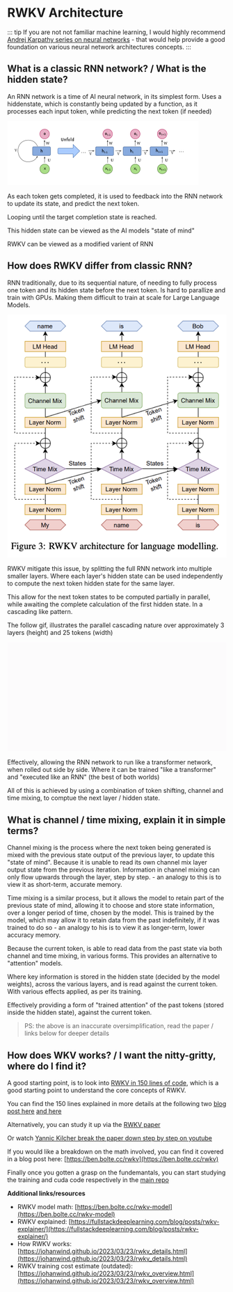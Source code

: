 # RWKV Architecture

::: tip
If you are not not familiar machine learning, I would highly recommend [Andrej Karpathy series on neural networks](https://www.youtube.com/watch?v=VMj-3S1tku0&list=PLAqhIrjkxbuWI23v9cThsA9GvCAUhRvKZ&ab_channel=AndrejKarpathy) - that would help provide a good foundation on various neural network architectures concepts.
:::

## What is a classic RNN network? / What is the hidden state?

An RNN network is a time of AI neural network, in its simplest form. Uses a hiddenstate, which is constantly being updated by a function, as it processes each input token, while predicting the next token (if needed)

![Classic RNN digram](../img/classic-RNN.png)

As each token gets completed, it is used to feedback into the RNN network to update its state, and predict the next token.

Looping until the target completion state is reached.

This hidden state can be viewed as the AI models "state of mind"

RWKV can be viewed as a modified varient of RNN

## How does RWKV differ from classic RNN?

RNN traditionally, due to its sequential nature, of needing to fully process one token and its hidden state before the next token. Is hard to parallize and train with GPUs. Making them difficult to train at scale for Large Language Models.

![Digram showing the flow of the hiddenstates](../img/rwkv-hidden-state-flow.png)

RWKV mitigate this issue, by splitting the full RNN network into multiple smaller layers. Where each layer's hidden state can be used independently to compute the next token hidden state for the same layer.

This allow for the next token states to be computed partially in parallel, while awaiting the complete calculation of the first hidden state. In a cascading like pattern.

The follow gif, illustrates the parallel cascading nature over approximately 3 layers (height) and 25 tokens (width)

![Digram showing the RWKV parallel cascading pattern, in transformer mode, generated via https://jsfiddle.net/buLswgem/31/ ](../img/rwkv-cascading-pattern.gif)

Effectively, allowing the RNN network to run like a transformer network, when rolled out side by side. Where it can be trained "like a transformer" and "executed like an RNN" (the best of both worlds)

All of this is achieved by using a combination of token shifting, channel and time mixing, to comptue the next layer / hidden state.

## What is channel / time mixing, explain it in simple terms?

Channel mixing is the process where the next token being generated is mixed with the previous state output of the previous layer, to update this "state of mind". Because it is unable to read its own channel mix layer output state from the previous iteration. Information in channel mixing can only flow upwards through the layer, step by step. - an analogy to this is to view it as short-term, accurate memory.

Time mixing is a similar process, but it allows the model to retain part of the previous state of mind, allowing it to choose and store state information, over a longer period of time, chosen by the model. This is trained by the model, which may allow it to retain data from the past indefinitely, if it was trained to do so - an analogy to his is to view it as longer-term, lower accuracy memory.

Because the current token, is able to read data from the past state via both channel and time mixing, in various forms. This provides an alternative to "attention" models. 

Where key information is stored in the hidden state (decided by the model weights), across the various layers, and is read against the current token. With various effects applied, as per its training. 

Effectively providing a form of "trained attention" of the past tokens (stored inside the hidden state), against the current token.

> PS: the above is an inaccurate oversimplification, read the paper / links below for deeper details

## How does WKV works? / I want the nitty-gritty, where do I find it?

A good starting point, is to look into [RWKV in 150 lines of code](https://github.com/BlinkDL/ChatRWKV/blob/main/RWKV_in_150_lines.py), which is a good starting point to understand the core concepts of RWKV. 

You can find the 150 lines explained in more details at the following two [blog post here](https://johanwind.github.io/2023/03/23/rwkv_details.html) [and here](https://github.com/uasi/rwkv-in-150-lines-ex)

Alternatively, you can study it up via the [RWKV paper](https://arxiv.org/abs/2305.13048)

Or watch [Yannic Kilcher break the paper down step by step on youtube](https://www.youtube.com/watch?v=x8pW19wKfXQ&pp=ygUEUldLVg%3D%3D)

If you would like a breakdown on the math involved, you can find it covered in a blog post here: [https://ben.bolte.cc/rwkv](https://ben.bolte.cc/rwkv)

Finally once you gotten a grasp on the fundemantals, you can start studying the training and cuda code respectively in the [main repo](https://github.com/BlinkDL/RWKV-LM)

**Additional links/resources**
- RWKV model math: [https://ben.bolte.cc/rwkv-model](https://ben.bolte.cc/rwkv-model)
- RWKV explained: [https://fullstackdeeplearning.com/blog/posts/rwkv-explainer/](https://fullstackdeeplearning.com/blog/posts/rwkv-explainer/)
- How RWKV works: [https://johanwind.github.io/2023/03/23/rwkv_details.html](https://johanwind.github.io/2023/03/23/rwkv_details.html)
- RWKV training cost estimate (outdated): [https://johanwind.github.io/2023/03/23/rwkv_overview.html](https://johanwind.github.io/2023/03/23/rwkv_overview.html)

